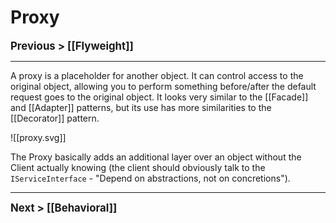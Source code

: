# Proxy
**<big>Previous > [[Flyweight]]</big>**

---

A proxy is a placeholder for another object. It can control access to the original object, allowing you to perform something before/after the default request goes to the original object. It looks very similar to the [[Facade]] and [[Adapter]] patterns, but its use has more similarities to the [[Decorator]] pattern.

![[proxy.svg]]

The Proxy basically adds an additional layer over an object without the Client actually knowing (the client should obviously talk to the `IServiceInterface` - "Depend on abstractions, not on concretions").

---

**<big>Next > [[Behavioral]]</big>**